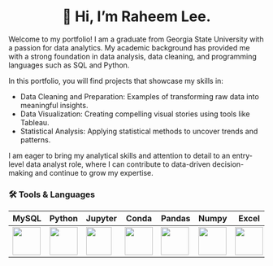 #  <h1 align="center">👋 Hi, I’m Raheem Lee.</h1>

Welcome to my portfolio! I am a graduate from Georgia State University with a passion for data analytics. My academic background has provided me with a strong foundation in data analysis, data cleaning, and programming languages such as SQL and Python.

In this portfolio, you will find projects that showcase my skills in:

- Data Cleaning and Preparation: Examples of transforming raw data into meaningful insights.
- Data Visualization: Creating compelling visual stories using tools like Tableau.
- Statistical Analysis: Applying statistical methods to uncover trends and patterns.

I am eager to bring my analytical skills and attention to detail to an entry-level data analyst role, where I can contribute to data-driven decision-making and continue to grow my expertise.

### 🛠️ Tools & Languages

  | MySQL | Python | Jupyter | Conda | Pandas | Numpy | Excel | Tableau |
  | ----- | ------ | ------ | ------ | ------ | ----- | ----- | ------- |
  | <img src="https://github.com/rml-lee/MYSQL-Tableau-Video-Games-Project/assets/160198611/a1f80d2c-f675-4c97-b497-f21377fd0042" width="55" height="55"/> | <img src="https://github.com/rml-lee/MYSQL-Tableau-Video-Games-Project/assets/160198611/cc008c2a-1e65-46fe-99aa-fcef90c84b2b" width="55" height="55"/> | <img src="https://github.com/rml-lee/MYSQL-Tableau-Video-Games-Project/assets/160198611/029ca083-0c94-40b2-96bc-5a4ccd5199bb" width="50" height="55"/> | <img src="https://github.com/rml-lee/MYSQL-Tableau-Video-Games-Project/assets/160198611/752b8489-df2a-457b-ab2e-294b34774a78" width="55" height="55"/> | <img src="https://github.com/rml-lee/MYSQL-Tableau-Video-Games-Project/assets/160198611/1f1bf784-7c28-491e-9c70-d78a8cfd9ec3" width="55" height="55"/> | <img src="https://github.com/rml-lee/MYSQL-Tableau-Video-Games-Project/assets/160198611/ca024f21-791d-4cc9-836a-710df995811a" width="55" height="55"/> | <img src="https://github.com/rml-lee/Excel-Video-Games-Project/assets/160198611/ef3f76cf-cc05-45cd-a673-f9b82b77b3a1" width="55" height="55"/> | <img src="https://github.com/rml-lee/MYSQL-Tableau-Video-Games-Project/assets/160198611/fb9f12dc-8640-4197-b3f6-ab0ce2241bc1" width="55" height="55"/> |

<!---
rml-lee/rml-lee is a ✨ special ✨ repository because its `README.md` (this file) appears on your GitHub profile.
You can click the Preview link to take a look at your changes.
--->
